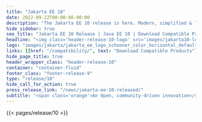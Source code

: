 ```yaml
---
title: "Jakarta EE 10"
date: 2022-09-22T00:00:00-00:00
description: "The Jakarta EE 10 release is here. Modern, simplified & lightweight, see what's new in the Jakarta EE 10 Specifications."
hide_sidebar: true
seo_title: "Jakarta EE 10 Release | Java EE 10 | Download Compatible Products & Specifications | The Eclipse Foundation"
headline: "<img class='header-release-10-logo' src='images/jakarta10-logo.svg' alt='Jakarta EE 10'>"
logo: "images/jakarta/jakarta_ee_logo_schooner_color_horizontal_default.png"
links: [[href: "/compatibility/", text: "Download Compatible Products"], [href: "/specifications/", text: "Specifications"]]
hide_page_title: true
header_wrapper_class: "header-release-10"
container: "container-fluid"
footer_class: "footer-release-9"
type: "release/10"
hide_call_for_action: true
press_release_link: "/news/jakarta-ee-10-released/"
subtitle: "<span class='orange'>An Open, community-driven innovation</span><br> driving the future of cloud native Java technologies"
---
```


{{< pages/release/10 >}}
